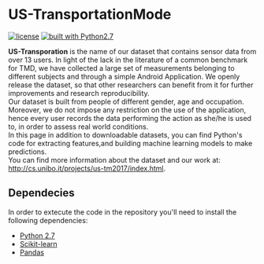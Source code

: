 # US-TransportationMode

[![license](https://img.shields.io/github/license/mashape/apistatus.svg)]()
<a href="https://www.python.org/"><img src="https://camo.githubusercontent.com/65bf37ffbdcaef2a2cb000f66e2f395b32243357/68747470733a2f2f696d672e736869656c64732e696f2f62616467652f6275696c64253230776974682d707974686f6e322e372d7265642e737667" alt="built with Python2.7" data-canonical-src="https://img.shields.io/badge/build%20with-python2.7-red.svg" style="max-width:100%;"></a>

**US-Transporation** is the name of our dataset that contains sensor data from over 13 users. In light of the lack in the literature of a common benchmark for TMD, we have collected a large set of measurements belonging to different subjects and through a simple Android Application. We openly release the dataset, so that other researchers can benefit from it for further improvements and research reproducibility.<br>
Our dataset is built from people of different gender, age and occupation. Moreover, we do not impose any restriction on the use of the application, hence every user records the data performing the action as she/he is used to, in order to assess real world conditions. <br>
In this page in addition to downloadable datasets, you can find Python's code for extracting features,and building machine learning models to make predictions. <br>
You can find more information about the dataset and our work at: http://cs.unibo.it/projects/us-tm2017/index.html.

## Dependecies
In order to extecute the code in the repository you'll need to install the following dependencies:
* <a href="https://www.python.org/">Python 2.7</a>
* <a href="http://scikit-learn.org/stable/">Scikit-learn</a>
* <a href="http://pandas.pydata.org/">Pandas</a>
